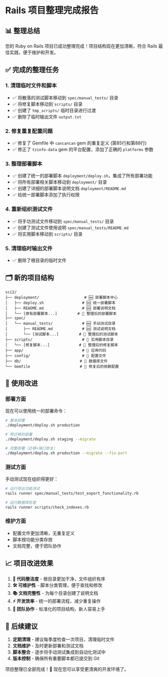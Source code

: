 # Rails 项目整理完成报告

## 📊 整理总结

您的 Ruby on Rails 项目已成功整理完成！项目结构现在更加清晰，符合 Rails 最佳实践，便于维护和开发。

## ✅ 完成的整理任务

### 1. 清理临时文件和脚本
- ✅ 将散落的测试脚本移动到 `spec/manual_tests/` 目录
- ✅ 将修复脚本移动到 `scripts/` 目录
- ✅ 创建了 `tmp_scripts/` 临时目录进行过渡
- ✅ 删除了临时输出文件 `output.txt`

### 2. 修复重复配置问题
- ✅ 修复了 Gemfile 中 `cancancan` gem 的重复定义 (第85行和第88行)
- ✅ 修正了 `tzinfo-data` gem 的平台配置，添加了正确的 `platforms` 参数

### 3. 整理部署脚本
- ✅ 创建了统一的部署脚本 `deployment/deploy.sh`，集成了所有部署功能
- ✅ 将所有部署相关脚本移动到 `deployment/` 目录
- ✅ 创建了详细的部署脚本说明文档 `deployment/README.md`
- ✅ 给统一部署脚本添加了执行权限

### 4. 重新组织测试文件
- ✅ 将手功测试文件移动到 `spec/manual_tests/` 目录
- ✅ 创建了测试文件使用说明 `spec/manual_tests/README.md`
- ✅ 将实用脚本移动到 `scripts/` 目录

### 5. 清理临时输出文件
- ✅ 删除了根目录的临时文件

## 🗂️ 新的项目结构

```
sci2/
├── deployment/                    # 🆕 部署脚本中心
│   ├── deploy.sh                 # 🆕 统一部署脚本
│   ├── README.md                 # 🆕 部署说明文档
│   └── [原有部署脚本...]         # 📁 整理后的部署脚本
├── spec/
│   └── manual_tests/             # 🆕 手动测试目录
│       ├── README.md             # 🆕 测试说明文档
│       └── [测试脚本...]         # 📁 整理后的测试脚本
├── scripts/                      # 📁 实用脚本目录
│   └── [修复脚本...]             # 📁 整理后的修复脚本
├── app/                          # 📁 应用代码
├── config/                       # 📁 配置文件
├── db/                          # 📁 数据库文件
└── Gemfile                      # 🔧 修复后的依赖配置
```

## 🚀 使用改进

### 部署方面
现在可以使用统一的部署命令：

```bash
# 基本部署
./deployment/deploy.sh production

# 带迁移的部署
./deployment/deploy.sh staging --migrate

# 完整部署（迁移+端口修复）
./deployment/deploy.sh production --migrate --fix-port
```

### 测试方面
手动测试现在组织得更好：

```bash
# 运行导出功能测试
rails runner spec/manual_tests/test_export_functionality.rb

# 运行数据库检查
rails runner scripts/check_indexes.rb
```

### 维护方面
- 配置文件更加清晰，无重复定义
- 脚本按功能分类存放
- 文档完整，便于团队协作

## 📈 项目改进效果

1. **🧹 代码整洁度** - 根目录更加干净，文件组织有序
2. **🛠️ 可维护性** - 脚本分类管理，便于查找和修改
3. **📚 文档完整性** - 为每个目录创建了说明文档
4. **⚡ 开发效率** - 统一的部署流程，减少重复操作
5. **🔄 团队协作** - 标准化的项目结构，新人容易上手

## 🎯 后续建议

1. **定期清理** - 建议每季度检查一次项目，清理临时文件
2. **文档维护** - 及时更新部署和测试文档
3. **脚本整合** - 逐步将手动测试集成到自动化测试中
4. **版本控制** - 确保所有重要脚本都已提交到 Git

项目整理已全部完成！🎉 现在您可以享受更清爽的开发环境了。